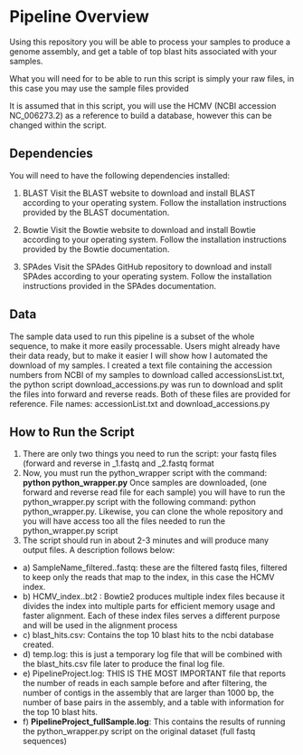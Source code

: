 # Pipeline Overview # 
Using this repository you will be able to process your samples to produce a genome assembly, and get a table of top blast hits associated with your samples.

What you will need for to be able to run this script is simply your raw files, in this case you may use the sample files provided

It is assumed that in this script, you will use the HCMV (NCBI accession NC_006273.2) as a reference to build a database, however this can be changed within the script.


## Dependencies ## 
You will need to have the following dependencies installed:

1. BLAST Visit the BLAST website to download and install BLAST according to your operating system. Follow the installation instructions provided by the BLAST documentation.

2. Bowtie Visit the Bowtie website to download and install Bowtie according to your operating system. Follow the installation instructions provided by the Bowtie documentation.

3. SPAdes Visit the SPAdes GitHub repository to download and install SPAdes according to your operating system. Follow the installation instructions provided in the SPAdes documentation.

## Data ## 
The sample data used to run this pipeline is a subset of the whole sequence, to make it more easily processable. Users might already have their data ready, but to make it easier I will show how I automated the download of my samples. I created a text file containing the accession numbers from NCBI of my samples to download called accessionsList.txt, the python script download_accessions.py was run to download and split the files into forward and reverse reads. Both of these files are provided for reference. File names: accessionList.txt and download_accessions.py

## How to Run the Script ## 
1. There are only two things you need to run the script: your fastq files (forward and reverse in _1.fastq and _2.fastq format
2. Now, you must run the python_wrapper script with the command: **python python_wrapper.py** Once samples are downloaded, (one forward and reverse read file for each sample) you will have to run the python_wrapper.py script with the following command: python python_wrapper.py. Likewise, you can clone the whole repository and you will have access too all the files needed to run the python_wrapper.py script
3. The script should run in about 2-3 minutes and will produce many output files. A description follows below: 
- a) SampleName_filtered..fastq: these are the filtered fastq files, filtered to keep only the reads that map to the index, in this case the HCMV index. 
- b) HCMV_index..bt2 : Bowtie2 produces multiple index files because it divides the index into multiple parts for efficient memory usage and faster alignment. Each of these index files serves a different purpose and will be used in the alignment process 
- c) blast_hits.csv: Contains the top 10 blast hits to the ncbi database created. 
- d) temp.log: this is just a temporary log file that will be combined with the blast_hits.csv file later to produce the final log file. 
- e) PipelineProject.log: THIS IS THE MOST IMPORTANT file that reports the number of reads in each sample before and after filtering, the number of contigs in the assembly that are larger than 1000 bp, the number of base pairs in the assembly, and a table with information for the top 10 blast hits.
- f) **PipelineProject_fullSample.log**: This contains the results of running the python_wrapper.py script on the original dataset (full fastq sequences)
